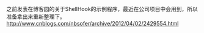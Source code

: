 之前发表在博客园的关于ShellHook的示例程序，最近在公司项目中会用到，所以准备拿出来重新整理下。
http://www.cnblogs.com/nbsofer/archive/2012/04/02/2429554.html
